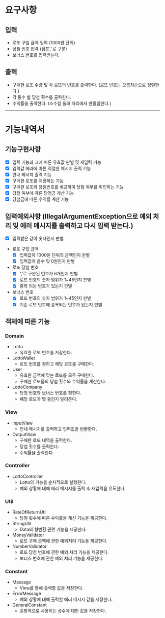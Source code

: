 # 요구사항

## 입력
- 로또 구입 금액 입력 (1000원 단위)
- 당첨 번호 입력 (쉼표','로 구분)
- 보너스 번호를 입력받는다.

## 출력
- 구매한 로또 수량 및 각 로또의 번호를 출력한다. (로또 번호는 오름차순으로 정렬한다.)
- 각 등수 별 당첨 횟수를 출력한다.
- 수익률을 출력한다. (소수점 둘째 자리에서 반올림한다.)
<hr>

# 기능내역서

## 기능구현사항
- [x] 입력 기능과 그에 따른 유효값 판별 및 재입력 기능
- [x] 입력값 에러에 따른 적절한 메시지 출력 기능
- [x] 안내 메시지 출력 기능
- [x] 구매한 로또를 저장하는 기능
- [x] 구매한 로또와 당첨번호를 비교하여 당첨 여부를 확인하는 기능
- [x] 당첨 여부에 따른 당첨금 계산 기능
- [x] 당첨금에 따른 수익률 계산 기능

## 입력예외사항 (IllegalArgumentException으로 예외 처리 및 에러 메시지를 출력하고 다시 입력 받는다.)
- [x] 입력받은 값이 숫자인지 판별
- 로또 구입 금액
  - [x] 입력값이 1000원 단위의 금액인지 판별
  - [x] 입력값이 음수 및 0원인지 판별
- 로또 당첨 번호
  - [x] ','로 구분된 번호가 6개인지 판별
  - [x] 로또 번호의 숫자 범위가 1~45인지 판별
  - [x] 중복 되는 번호가 있는지 판별
- 보너스 번호
  - [x] 로또 번호의 숫자 범위가 1~45인지 판별
  - [x] 기존 로또 번호에 중복되는 번호가 있는지 판별

## 객체에 따른 기능

### Domain
- Lotto
  - 유효한 로또 번호를 저장한다.
- LottoWallet
  - 로또 번호를 정하고 해당 로또를 구매한다.
- User
  - 유효한 금액에 맞는 로또를 모두 구매한다.
  - 구매한 로또들의 당첨 횟수와 수익률을 계산한다.
- LottoCompany
  - 당첨 번호와 보너스 번호를 정한다.
  - 해당 로또가 몇 등인지 알려준다.

### View
- InputView
  - 안내 메시지를 출력하고 입력값을 반환한다.
- OutputView
  - 구매한 로또 내역을 출력한다.
  - 당첨 횟수를 출력한다.
  - 수익률을 출력한다.

### Controller
- LottoController
  - Lotto의 기능을 순차적으로 실행한다.
  - 예외 상황에 대해 에러 메시지를 출력 후 재입력을 유도한다.

### Util
- RateOfReturnUtil
  - 당첨 횟수에 따른 수익률을 계산 기능을 제공한다.
- StringUtil
  - Data의 형변환 관련 기능을 제공한다.
- MoneyValidator
  - 로또 구매 금액에 관한 예외처리 기능을 제공한다.
- NumberValidator
  - 로또 당첨 번호에 관한 예외 처리 기능을 제공한다.
  - 보너스 번호에 관한 예외 처리 기능을 제공한다.

### Constant
- Message
  - View를 통해 출력할 값을 저장한다.
- ErrorMessage
  - 예외 상황에 대해 출력할 에러 메시지 값을 저장한다.
- GeneralConstant
  - 공통적으로 사용되는 상수에 대한 값을 저장한다. 